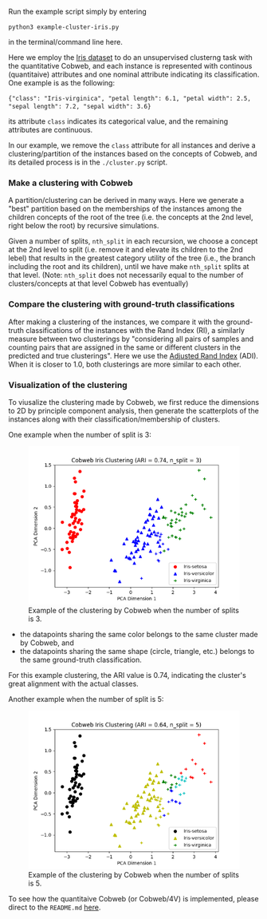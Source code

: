 Run the example script simply by entering

	python3 example-cluster-iris.py

in the terminal/command line here. 

Here we employ the [Iris dataset](https://archive.ics.uci.edu/dataset/53/iris) to do an unsupervised clusterng task with the quantitative Cobweb, and each instance is represented with continous (quantitaive) attributes and one nominal attribute indicating its classification. One example is as the following:

	{"class": "Iris-virginica", "petal length": 6.1, "petal width": 2.5, "sepal length": 7.2, "sepal width": 3.6}

its attribute `class` indicates its categorical value, and the remaining attributes are continuous. 

In our example, we remove the `class` attribute for all instances and derive a clustering/partition of the instances based on the concepts of Cobweb, and its detailed process is in the `./cluster.py` script.

### Make a clustering with Cobweb

A partition/clustering can be derived in many ways. Here we generate a "best" partition based on the memberships of the instances among the children concepts of the root of the tree (i.e. the concepts at the 2nd level, right below the root) by recursive simulations.

Given a number of splits, `nth_split` in each recursion, we choose a concept at the 2nd level to split (i.e. remove it and elevate its children to the 2nd lebel) that results in the greatest category utility of the tree (i.e., the branch including the root and its children), until we have make `nth_split` splits at that level. (Note: `nth_split` does not necessarily equal to the number of clusters/concepts at that level Cobweb has eventually)

### Compare the clustering with ground-truth classifications

After making a clustering of the instances, we compare it with the ground-truth classifications of the instances with the Rand Index (RI), a similarly measure between two clusterings by "considering all pairs of samples and counting pairs that are assigned in the same or different clusters in the predicted and true clusterings". Here we use the [Adjusted Rand Index](https://scikit-learn.org/stable/modules/generated/sklearn.metrics.adjusted_rand_score.html) (ADI). When it is closer to 1.0, both clusterings are more similar to each other.

### Visualization of the clustering

To viusalize the clustering made by Cobweb, we first reduce the dimensions to 2D by principle component analysis, then generate the scatterplots of the instances along with their classification/membership of clusters.

One example when the number of split is 3:

<figure>
    <img src="./n-split-3.png"
         alt="Example Clustering">
    <figcaption>Example of the clustering by Cobweb when the number of splits is 3. </figcaption>
</figure>

- the datapoints sharing the same color belongs to the same cluster made by Cobweb, and
- the datapoints sharing the same shape (circle, triangle, etc.) belongs to the same ground-truth classification.

For this example clustering, the ARI value is 0.74, indicating the cluster's great alignment with the actual classes.

Another example when the number of split is 5:

<figure>
    <img src="./n-split-5.png"
         alt="Example Clustering">
    <figcaption>Example of the clustering by Cobweb when the number of splits is 5. </figcaption>
</figure>

To see how the quantitaive Cobweb (or Cobweb/4V) is implemented, please direct to the `README.md` [here](https://github.com/Teachable-AI-Lab/cobweb).


